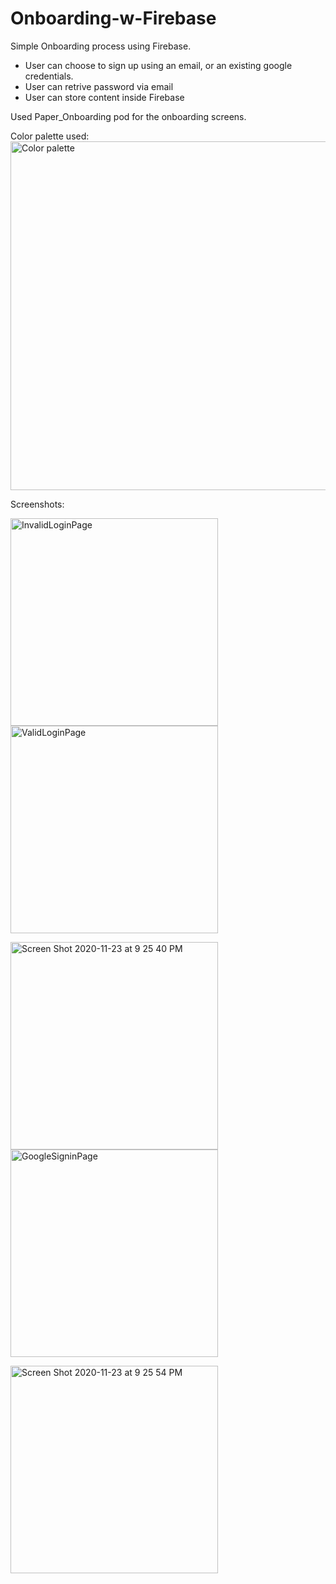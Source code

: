 # Onboarding-w-Firebase

Simple Onboarding process using Firebase. 
- User can choose to sign up using an email, or an existing google credentials. 
- User can retrive password via email
- User can store content inside Firebase

Used Paper_Onboarding pod for the onboarding screens. 

Color palette used: 
<img width="558" alt="Color palette" src="https://user-images.githubusercontent.com/64371072/100051418-b5b64180-2dd0-11eb-91ec-cc24765b0d27.png">

Screenshots: 

<img width="332" alt="InvalidLoginPage" src="https://user-images.githubusercontent.com/64371072/100052085-0da17800-2dd2-11eb-8613-e1a4a2d1cdc1.png"><img width="332" alt="ValidLoginPage" src="https://user-images.githubusercontent.com/64371072/100052086-0f6b3b80-2dd2-11eb-9155-8ffaafb4d511.png">

<img width="332" alt="Screen Shot 2020-11-23 at 9 25 40 PM" src="https://user-images.githubusercontent.com/64371072/100052359-9b7d6300-2dd2-11eb-990f-e45eddf6af55.png"><img width="332" alt="GoogleSigninPage" src="https://user-images.githubusercontent.com/64371072/100052081-0b3f1e00-2dd2-11eb-8736-2ac5755016b9.png">

<img width="332" alt="Screen Shot 2020-11-23 at 9 25 54 PM" src="https://user-images.githubusercontent.com/64371072/100052356-9a4c3600-2dd2-11eb-8356-f457884afc82.png">





